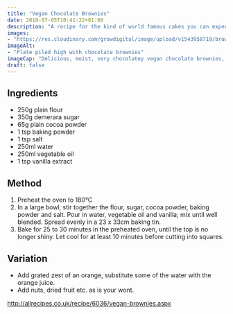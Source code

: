 ```yaml
---
title: "Vegan Chocolate Brownies"
date: 2018-07-05T10:41:22+01:00
description: "A recipe for the kind of world famous cakes you can expect on our #ForestGarden tour! "
images: 
- "https://res.cloudinary.com/growdigital/image/upload/v1543958719/brownies-42957769501.jpg"
imageAlt: 
- "Plate piled high with chocolate brownies"
imageCap: "Delicious, moist, very chocolatey vegan chocolate brownies, this batch with nuts and sultanas"
draft: false
---
```


## Ingredients

* 250g plain flour
* 350g demerara sugar
* 65g plain cocoa powder
* 1 tsp baking powder
* 1 tsp salt
* 250ml water
* 250ml vegetable oil
* 1 tsp vanilla extract

## Method

1. Preheat the oven to 180°C
2. In a large bowl, stir together the flour, sugar, cocoa powder, baking powder and salt. Pour in water, vegetable oil and vanilla; mix until well blended. Spread evenly in a 23 x 33cm baking tin.
3. Bake for 25 to 30 minutes in the preheated oven, until the top is no longer shiny. Let cool for at least 10 minutes before cutting into squares.

## Variation

* Add grated zest of an orange, substitute some of the water with the orange juice.
* Add nuts, dried fruit etc. as is your wont.

<http://allrecipes.co.uk/recipe/6036/vegan-brownies.aspx>
